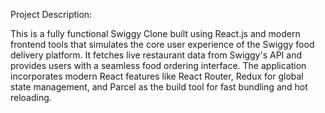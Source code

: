 Project Description:

This is a fully functional Swiggy Clone built using React.js and modern frontend tools that simulates the core user experience of the Swiggy food delivery platform. It fetches live restaurant data from Swiggy's API and provides users with a seamless food ordering interface. The application incorporates modern React features like React Router, Redux for global state management, and Parcel as the build tool for fast bundling and hot reloading.

